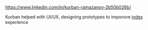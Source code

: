 https://www.linkedin.com/in/kurban-ramazanov-2b50b026b/

Kurban helped with UI/UX, designing prototypes to imporove [index](../products/web-app/index.md) experience
